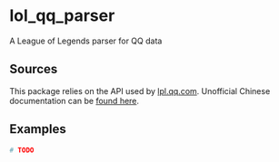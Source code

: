 # lol_qq_parser

A League of Legends parser for QQ data

## Sources

This package relies on the API used by [lpl.qq.com](https://lpl.qq.com/).
Unofficial Chinese documentation can be [found here](https://documenter.getpostman.com/view/3922302/UVCCfjUk).

## Examples

```python
# TODO
```
